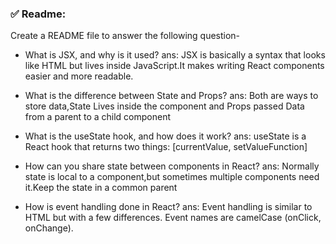 ### ✅ Readme: 
Create a README file to answer the following question-

 - What is JSX, and why is it used?
 ans:
 JSX is basically a syntax that looks like HTML but lives inside JavaScript.It makes writing React components easier and more readable.

 - What is the difference between State and Props?
 ans:
 Both are ways to store data,State Lives inside the component and Props passed Data from a parent to a child component

 - What is the useState hook, and how does it work?
 ans:
 useState is a React hook that returns two things: [currentValue, setValueFunction]

 - How can you share state between components in React?
 ans:
 Normally state is local to a component,but sometimes multiple components need it.Keep the state in a common parent

 - How is event handling done in React?
 ans:
Event handling is similar to HTML but with a few differences.
Event names are camelCase (onClick, onChange).


